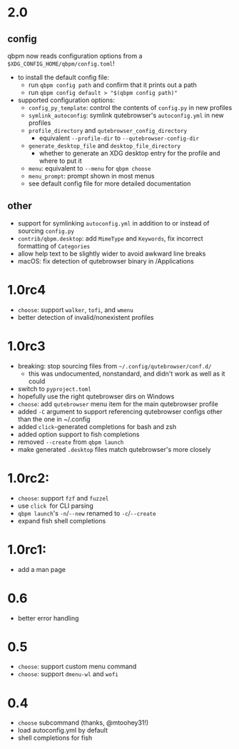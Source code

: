 # 2.0
## config
qbpm now reads configuration options from a `$XDG_CONFIG_HOME/qbpm/config.toml`!
  - to install the default config file:
    - run `qbpm config path` and confirm that it prints out a path
    - run `qbpm config default > "$(qbpm config path)"`
  - supported configuration options:
    - `config_py_template`: control the contents of `config.py` in new profiles
    - `symlink_autoconfig`: symlink qutebrowser's `autoconfig.yml` in new profiles
    - `profile_directory` and `qutebrowser_config_directory`
      - equivalent `--profile-dir` to `--qutebrowser-config-dir` 
    - `generate_desktop_file` and `desktop_file_directory`
      - whether to generate an XDG desktop entry for the profile and where to put it
    - `menu`: equivalent to `--menu` for `qbpm choose`
    - `menu_prompt`: prompt shown in most menus
    - see default config file for more detailed documentation

## other
  - support for symlinking `autoconfig.yml` in addition to or instead of sourcing `config.py`
  - `contrib/qbpm.desktop`: add `MimeType` and `Keywords`, fix incorrect formatting of `Categories`
  - allow help text to be slightly wider to avoid awkward line breaks
  - macOS: fix detection of qutebrowser binary in /Applications

# 1.0rc4
  - `choose`: support `walker`, `tofi`, and `wmenu`
  - better detection of invalid/nonexistent profiles

# 1.0rc3
  - breaking: stop sourcing files from `~/.config/qutebrowser/conf.d/`
    - this was undocumented, nonstandard, and didn't work as well as it could
  - switch to `pyproject.toml`
  - hopefully use the right qutebrowser dirs on Windows
  - `choose`: add `qutebrowser` menu item for the main qutebrowser profile
  - added `-C` argument to support referencing qutebrowser configs other than the one in ~/.config
  - added `click`-generated completions for bash and zsh
  - added option support to fish completions
  - removed `--create` from `qbpm launch`
  - make generated `.desktop` files match qutebrowser's more closely

# 1.0rc2:
  - `choose`: support `fzf` and `fuzzel`
  - use `click `for CLI parsing
  - `qbpm launch`'s `-n`/`--new` renamed to `-c`/`--create`
  - expand fish shell completions

# 1.0rc1:
  - add a man page

# 0.6
  - better error handling

# 0.5
  - `choose`: support custom menu command
  - `choose`: support `dmenu-wl` and `wofi`

# 0.4
  - `choose` subcommand (thanks, @mtoohey31!)
  - load autoconfig.yml by default
  - shell completions for fish
